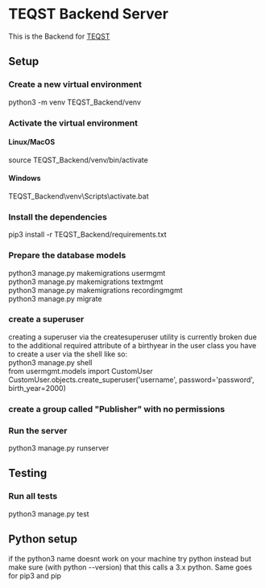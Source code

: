 # TEQST Backend Server

This is the Backend for [TEQST](https://github.com/TEQST/TEQST)

## Setup
### Create a new virtual environment
python3 -m venv TEQST_Backend/venv
### Activate the virtual environment
#### Linux/MacOS
source TEQST_Backend/venv/bin/activate
#### Windows
TEQST_Backend\venv\Scripts\activate.bat
### Install the dependencies
pip3 install -r TEQST_Backend/requirements.txt
### Prepare the database models
python3 manage.py makemigrations usermgmt\
python3 manage.py makemigrations textmgmt\
python3 manage.py makemigrations recordingmgmt\
python3 manage.py migrate
### create a superuser
creating a superuser via the createsuperuser utility is currently broken due to the additional required attribute of a birthyear in the user class
you have to create a user via the shell like so:\
python3 manage.py shell\
from usermgmt.models import CustomUser\
CustomUser.objects.create_superuser('username', password='password', birth_year=2000)
### create a group called "Publisher" with no permissions
### Run the server
python3 manage.py runserver
## Testing
### Run all tests
python3 manage.py test
## Python setup
if the python3 name doesnt work on your machine try python instead but make sure (with python --version) that this calls a 3.x python. Same goes for pip3 and pip
